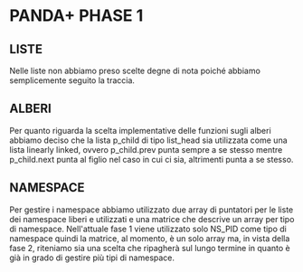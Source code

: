 # PANDA+ PHASE 1


## LISTE
Nelle liste non abbiamo preso scelte degne di nota poiché abbiamo semplicemente seguito la traccia. 

## ALBERI
Per quanto riguarda la scelta implementative delle funzioni sugli alberi
abbiamo deciso che la lista p_child di tipo list_head sia utilizzata come una lista linearly linked, ovvero
p_child.prev punta sempre a se stesso mentre p_child.next punta al figlio nel caso in cui ci sia, altrimenti punta a se stesso.

## NAMESPACE
Per gestire i namespace abbiamo utilizzato due array di puntatori per le liste dei namespace liberi e utilizzati e una matrice che
descrive un array per tipo di namespace. Nell'attuale fase 1 viene utilizzato solo NS_PID come tipo di namespace quindi la matrice,
al momento, è un solo array ma, in vista della fase 2, riteniamo sia una scelta che ripagherà sul lungo termine in quanto è già
in grado di gestire più tipi di namespace.